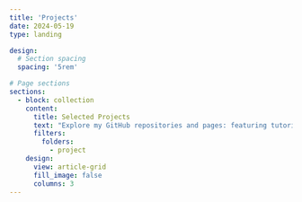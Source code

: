 ```yaml
---
title: 'Projects'
date: 2024-05-19
type: landing

design:
  # Section spacing
  spacing: '5rem'

# Page sections
sections:
  - block: collection
    content:
      title: Selected Projects
      text: "Explore my GitHub repositories and pages: featuring tutorials, personal projects, and ongoing developments in data science, machine learning, and software development. I am continuously uploading new projects to demonstrate my skills and growth. SECTION IN PROGRESS"
      filters:
        folders:
          - project
    design:
      view: article-grid
      fill_image: false
      columns: 3
---
```

